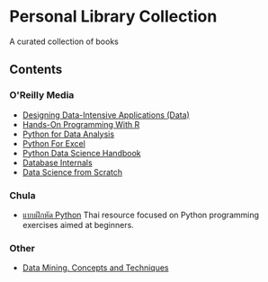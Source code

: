 # Personal Library Collection

A curated collection of books

## Contents

### O'Reilly Media
* [Designing Data-Intensive Applications (Data)](https://github.com/C-Ph/LIBRARY/blob/c1ab83383dc8a0ca60a4e7b1d3916ef8e16c5225/Designing%20Data.pdf)
* [Hands-On Programming With R](https://github.com/C-Ph/LIBRARY/blob/c1ab83383dc8a0ca60a4e7b1d3916ef8e16c5225/Hands-On_R.pdf)
* [Python for Data Analysis](https://github.com/C-Ph/LIBRARY/blob/c1ab83383dc8a0ca60a4e7b1d3916ef8e16c5225/PythonForDataAnalysis.pdf)
* [Python For Excel](https://github.com/C-Ph/LIBRARY/blob/c1ab83383dc8a0ca60a4e7b1d3916ef8e16c5225/PythonForExcel.pdf)
* [Python Data Science Handbook](https://github.com/C-Ph/LIBRARY/blob/c1ab83383dc8a0ca60a4e7b1d3916ef8e16c5225/Python_Data_Science_Handbook.pdf)
* [Database Internals](https://github.com/C-Ph/LIBRARY/blob/c1ab83383dc8a0ca60a4e7b1d3916ef8e16c5225/dokumen.pub_database-internals-a-deep-dive-into-how-distributed-data-systems-work-1492040347-9781492040347-i-3646633.pdf)
* [Data Science from Scratch](https://github.com/C-Ph/LIBRARY/blob/ddfd9b9f790f0986c9a09382562fcdf26d40a7d7/Data%20Science%20from%20Scratch%20First%20Principles%20with%20Python%20By%20Joel%20Grus%20Apr%202015%20Oreilly.pdf)

### Chula
* [แบบฝึกหัด Python](https://github.com/C-Ph/LIBRARY/blob/ddfd9b9f790f0986c9a09382562fcdf26d40a7d7/%E0%B9%81%E0%B8%9A%E0%B8%9A%E0%B8%9D%E0%B8%B6%E0%B8%81%E0%B9%80%E0%B8%A3%E0%B8%B4%E0%B9%88%E0%B8%A1%E0%B9%80%E0%B8%82%E0%B8%B5%E0%B8%A2%E0%B8%99%E0%B9%82%E0%B8%9B%E0%B8%A3%E0%B9%81%E0%B8%81%E0%B8%A3%E0%B8%A1PYTHON.pdf)
Thai resource focused on Python programming exercises aimed at beginners.

### Other
* [Data Mining. Concepts and Techniques](https://github.com/C-Ph/LIBRARY/blob/c1ab83383dc8a0ca60a4e7b1d3916ef8e16c5225/The-Morgan-Kaufmann-Series-in-Data-Management-Systems-Jiawei-Han-Micheline-Kamber-Jian-Pei-Data-Mining.-Concepts-and-Techniques-3rd-Edition-Morgan-Kaufmann-2011.pdf)


